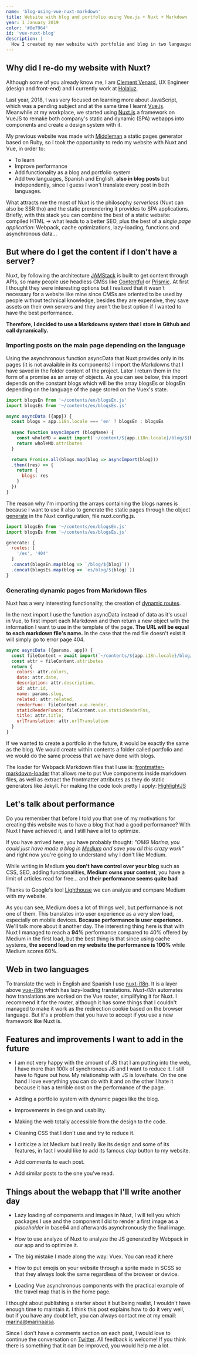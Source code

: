 ```yaml
---
name: 'blog-using-vue-nuxt-markdown'
title: Website with blog and portfolio using Vue.js + Nuxt + Markdown
year: 1 January 2019
color: '#8e7964'
id: 'vue-nuxt-blog'
description: |
  How I created my new website with portfolio and blog in two languages. What technology I used and why.
---
```


## Why did I re-do my website with Nuxt?

Although some of you already know me, I am [Clement Venard](https://twitter.com/MarinaAisa), UX Engineer (design and front-end) and I currently work at [Holaluz](https://www.holaluz.com/en).

Last year, 2018, I was very focused on learning more about JavaScript, which was a pending subject and at the same time I learnt [Vue.js](https://vuejs.org/). Meanwhile at my workplace, we started using [Nuxt.js](https://nuxtjs.org/) a framework on VueJS to remake both company's static and dynamic (SPA) webapps into components and create a design system with it.

My previous website was made with [Middleman](https://middlemanapp.com/) a static pages generator based on Ruby, so I took the opportunity to redo my website with Nuxt and Vue, in order to:
- To learn
- Improve performance
- Add functionality as a blog and portfolio system
- Add two languages, Spanish and English, **also in blog posts** but independently, since I guess I won't translate every post in both languages.

What attracts me the most of Nuxt is the philosophy *serverless* (Nuxt can also be SSR tho) and the static prerendering it provides to SPA applications. Briefly, with this stack you can combine the best of a static website: compiled HTML -> what leads to a better SEO, plus the best of a *single page application*: Webpack, cache optimizations, lazy-loading, functions and asynchronous data...

## But where do I get the content if I don't have a server?

Nuxt, by following the architecture [JAMStack](https://jamstack.org/) is built to get content through APIs, so many people use headless CMSs like [Contentful](https://www.contentful.com/) or [Prismic](https://prismic.io/). At first I thought they were interesting options but I realized that it wasn't necessary for a website like mine since CMSs are oriented to be used by people without technical knowledge, besides they are expensive, they save assets on their own servers and they aren't the best option if I wanted to have the best performance.

**Therefore, I decided to use a Markdowns system that I store in Github and call dynamically.**

### Importing posts on the main page depending on the language

Using the asynchronous function <inline-code>asyncData</inline-code> that Nuxt provides only in its pages (it is not avalaible in its components) I import the Markdowns that I have saved in the folder <inline-code>content</inline-code> of the project. Later I return them in the form of a promise as an array of objects. As you can see below, this import depends on the constant <inline-code>blogs</inline-code> which will be the array <inline-code>blogsEs</inline-code> or <inline-code>blogsEn</inline-code> depending on the language of the page stored on the Vuex's state.

```javascript
import blogsEn from '~/contents/en/blogsEn.js'
import blogsEs from '~/contents/es/blogsEs.js'

async asyncData ({app}) {
  const blogs = app.i18n.locale === 'en' ? blogsEn : blogsEs
  
  async function asyncImport (blogName) {
    const wholeMD = await import(`~/content/${app.i18n.locale}/blog/${blogName}.md`)
    return wholeMD.attributes
  }

  return Promise.all(blogs.map(blog => asyncImport(blog)))
  .then((res) => {
    return {
      blogs: res
    }
  })
}
```

The reason why I'm importing the arrays containing the blogs names is because I want to use it also to generate the static pages through the object [generate](https://nuxtjs.org/api/configuration-generate/) in the Nuxt configuration, file <inline-code>nuxt.config.js</inline-code>.

```javascript
import blogsEn from '~/contents/en/blogsEn.js'
import blogsEs from '~/contents/es/blogsEs.js'

generate: {
  routes: [
    '/es', '404'
  ]
  .concat(blogsEn.map(blog => `/blog/${blog}`))
  .concat(blogsEs.map(blog => `es/blog/${blog}`))
}
```

### Generating dynamic pages from Markdown files

Nuxt has a very interesting functionality, the creation of [dynamic routes](https://nuxtjs.org/guide/routing/#dynamic-routes).

In the next import I use the function <inline-code>asyncData</inline-code> instead of <inline-code>data</inline-code> as it's usual in Vue, to first import each Markdown and then return a new object with the information I want to use in the template of the page.
**The URL will be equal to each markdown file's name.**
In the case that the md file doesn't exist it will simply go to error page 404.

```javascript
async asyncData ({params, app}) {
  const fileContent = await import(`~/contents/${app.i18n.locale}/blog/${params.slug}.md`)
  const attr = fileContent.attributes
  return {
    colors: attr.colors,
    date: attr.date,
    description: attr.description,
    id: attr.id,
    name: params.slug,
    related: attr.related,
    renderFunc: fileContent.vue.render,
    staticRenderFuncs: fileContent.vue.staticRenderFns,
    title: attr.title,
    urlTranslation: attr.urlTranslation
  }
}
```

If we wanted to create a portfolio in the future, it would be exactly the same as the blog. We would create within <inline-code>contents</inline-code> a folder called <inline-code>portfolio</inline-code> and we would do the same process that we have done with <inline-code>blogs</inline-code>.

The loader for Webpack Markdown files that I use is: [frontmatter-markdown-loader](https://www.npmjs.com/package/frontmatter-markdown-loader) that allows me to put Vue components inside markdown files, as well as extract the <inline-code>frontmatter</inline-code> attributes as they do static generators like Jekyll. For making the code look pretty I apply: [HighlightJS](https://highlightjs.org/)

## Let's talk about performance

Do you remember that before I told you that one of my motivations for creating this website was to have a blog that had a good performance?
With Nuxt I have achieved it, and I still have a lot to optimize.

If you have arrived here, you have probably thought: *"OMG Marina, you could just have made a blog in [Medium](https://medium.com/) and save you all this crazy work"* and right now you're going to understand why I don't like Medium.

While writing in Medium **you don't have control over your blog** such as CSS, SEO, adding functionalities, **Medium owns your content**, you have a limit of articles read for free... and **their performance seems quite bad**

Thanks to Google's tool [Lighthouse](https://developers.google.com/web/fundamentals/performance/audit/) we can analyze and compare Medium with my website.

<image-responsive
    imageURL="blog/vue-nuxt-blog/performance.jpg"
    :width="'952'"
    :height="'509'"
    alt="performance" />

As you can see, Medium does a lot of things well, but performance is not one of them. This translates into user experience as a very slow load, especially on mobile devices. **Because performance is user experience.** We'll talk more about it another day.
The interesting thing here is that with Nuxt I managed to reach a **94%** performance compared to 40% offered by Medium in the first load, but the best thing is that since using cache systems, **the second load on my website the performance is 100%** while Medium scores 60%.

## Web in two languages

To translate the web in English and Spanish I use [nuxt-i18n](https://github.com/nuxt-community/nuxt-i18n). It is a layer above [vue-i18n](https://github.com/kazupon/vue-i18n) which has lazy-loading translations. *Nuxt-i18n* automates how translations are worked on the Vue router, simplifying it for Nuxt. I recommend it for the router, although it has some things that I couldn't managed to make it work as the redirection cookie based on the browser language. But it's a problem that you have to accept if you use a new framework like Nuxt is.

## Features and improvements I want to add in the future

- I am not very happy with the amount of JS that I am putting into the web, I have more than 100k of synchronous JS and I want to reduce it. I still have to figure out how. My relationship with JS is love/hate. On the one hand I love everything you can do with it and on the other I hate it because it has a terrible cost on the performance of the page.

- Adding a portfolio system with dynamic pages like the blog.

- Improvements in design and usability.

- Making the web totally accessible from the design to the code.

- Cleaning CSS that I don't use and try to reduce it.

- I criticize a lot Medium but I really like its design and some of its features, in fact I would like to add its famous *clap* button to my website.

- Add comments to each post.

- Add similar posts to the one you've read.

## Things about the webapp that I'll write another day

- Lazy loading of components and images in Nuxt, I will tell you which packages I use and the component I did to render a first image as a *placeholder* in base64 and afterwards asynchronously the final image.

- How to use <inline-code>analyze</inline-code> of Nuxt to analyze the JS generated by Webpack in our app and to optimize it.

- The big mistake I made along the way: Vuex. <nuxt-link to="/blog/vuex-what-is-when-use-it">You can read it here</nuxt-link>

- How to put emojis on your website through a sprite made in SCSS so that they always look the same regardless of the browser or device.

- Loading Vue asynchronous components with the practical example of the travel map that is in the home page.

I thought about publishing a starter about it but being realist, I wouldn't have enough time to maintain it. I think this post explains how to do it very well, but if you have any doubt left, you can always contact me at my email: [marina@marinaaisa](mailto:marina@marinaaisa.com).

Since I don't have a comments section on each post, I would love to continue the conversation on [Twitter](https://twitter.com/MarinaAisa). All feedback is welcome! If you think there is something that it can be improved, you would help me a lot.